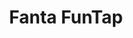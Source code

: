 ---
order: 11
title: "Fanta FunTap"
image: "assets/images/2014/09/thumbnail1-495x400.jpg"
link: "http://www.mobilenowgroup.com/work/fanta/"
support: "universal"
category: "fb_sort games_sort"
---